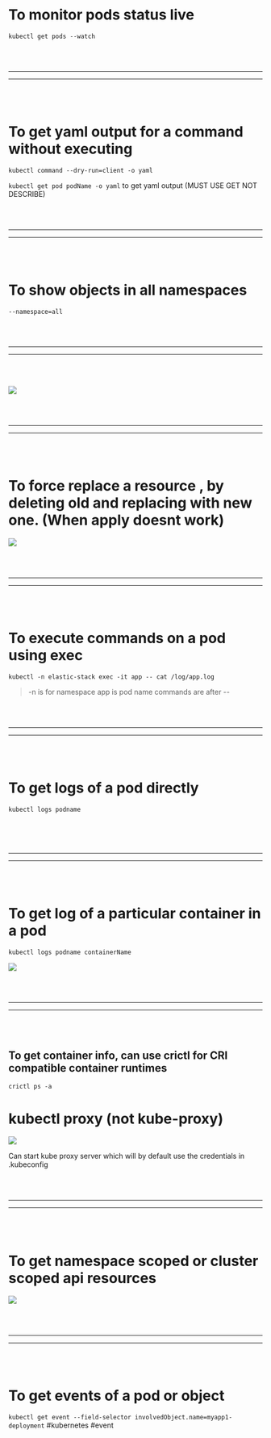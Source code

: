 # To monitor pods status live 
`kubectl get pods --watch`

<br/>
<br/>

---

---
<br/>
<br/>


# To get yaml output for a command without executing 
`kubectl command --dry-run=client -o yaml`

`kubectl get pod podName -o yaml` to get yaml output (MUST USE GET NOT DESCRIBE)


<br/>
<br/>

---

---
<br/>
<br/>

# To show objects in all namespaces

`--namespace=all`


<br/>
<br/>

---

---
<br/>
<br/>


![](Images/Pasted%20image%2020230212035029.png)


<br/>
<br/>

---

---
<br/>
<br/>


# To force replace a resource , by deleting old and replacing with new one. (When apply doesnt work)

![](Images/Pasted%20image%2020230212202542.png)



<br/>
<br/>

---

---
<br/>
<br/>


# To execute commands on a pod using exec

`kubectl -n elastic-stack exec -it app -- cat /log/app.log`

> -n is for namespace
> app is pod name
> commands are after --


<br/>
<br/>

---

---
<br/>
<br/>


# To get logs of a pod directly

`kubectl logs podname `

<br/>


<br/>
<br/>

---

---
<br/>
<br/>


# To get log of a particular container in a pod

`kubectl logs podname containerName`


![](Images/Pasted%20image%2020230324091703.png)



<br/>
<br/>

---

---
<br/>
<br/>


## To get container info, can use crictl for CRI compatible container runtimes

`crictl ps -a`




# kubectl proxy (not kube-proxy)

![](Images/Pasted%20image%2020230226222229.png)

Can start kube proxy server which will by default use the credentials in .kubeconfig



<br/>
<br/>

---

---
<br/>
<br/>





# To get namespace scoped or cluster scoped api resources 

![](Images/Pasted%20image%2020230226233222.png)




<br/>
<br/>

---

---
<br/>
<br/>





# To get events of a pod or object
`kubectl get event --field-selector involvedObject.name=myapp1-deployment` 
#kubernetes #event
